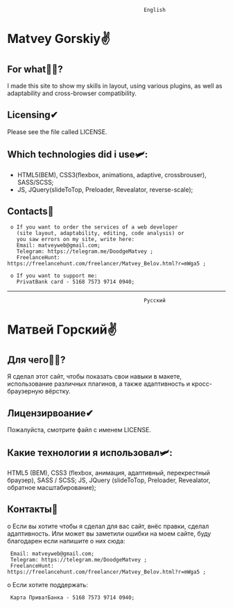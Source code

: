                                                 English
# Matvey Gorskiy✌
  For what🤷‍♀️?
  -----------

  I made this site to show my skills in layout, using various plugins, 
  as well as adaptability and cross-browser compatibility.

  Licensing✔
  ---------

  Please see the file called LICENSE.

  Which technologies did i use🛩:
  -----------------------------

  - HTML5(BEM), CSS3(flexbox, animations, adaptive, crossbrouser), SASS/SCSS;
  - JS, JQuery(slideToTop, Preloader, Revealator, reverse-scale);

  Contacts🤙
  --------

     o If you want to order the services of a web developer 
       (site layout, adaptability, editing, code analysis) or 
       you saw errors on my site, write here:
       Email: matveyweb@gmail.com;
       Telegram: https://telegram.me/DoodgeMatvey ;
       FreelanceHunt: https://freelancehunt.com/freelancer/Matvey_Belov.html?r=mWga5 ;
       
     o If you want to support me:
       PrivatBank card - 5168 7573 9714 0940;
   --------
                                                Русский
# Матвей Горский✌
  Для чего🤷‍♀️?
  -----------
  
  Я сделал этот сайт, чтобы показать свои навыки в макете, использование различных плагинов, а также адаптивность и кросс-браузерную       вёрстку.

  Лицензирвоание✔
  ---------
  
  Пожалуйста, смотрите файл с именем LICENSE.

  Какие технологии я использовал🛩:
  -----------------------------
  
  HTML5 (BEM), CSS3 (flexbox, анимация, адаптивный, перекрестный браузер), SASS / SCSS;
  JS, JQuery (slideToTop, Preloader, Revealator, обратное масштабирование);
  
  Контакты🤙
  --------
  
   o Если вы хотите чтобы я сделал для вас сайт, внёс правки,
     сделал адаптивность. Или может вы заметили ошибки на моем
     сайте, буду благодарен если напишите о них сюда:

     Email: matveyweb@gmail.com;
     Telegram: https://telegram.me/DoodgeMatvey ;
     FreelanceHunt: https://freelancehunt.com/freelancer/Matvey_Belov.html?r=mWga5 ;
   
   o Если хотите поддержать:
   
     Карта ПриватБанка - 5168 7573 9714 0940;
   
